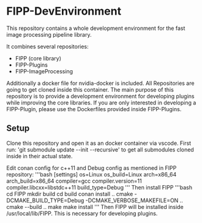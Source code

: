 # FIPP-DevEnvironment
This repository contains a whole development environment for the fast image processing pipeline library. 

It combines several repositories:

- FIPP (core library)
- FIPP-Plugins
- FIPP-ImageProcessing

Additionally a docker file for nvidia-docker is included. All Repositories are going to get cloned inside this container.
The main purpose of this repository is to provide a development environment for developing plugins while improving the core libraries. If you are only interested in developing a FIPP-Plugin, please use the Dockerfiles provided inside FIPP-Plugins.

## Setup
Clone this repository and open it as an docker container via vscode. First run:
'git submodule update --init --recursive' to get all submodules cloned inside in their actual state.

Edit conan config for c++11 and Debug config as mentioned in FIPP repository:
'''bash
[settings]
os=Linux
os_build=Linux
arch=x86_64
arch_build=x86_64
compiler=gcc
compiler.version=11
compiler.libcxx=libstdc++11
build_type=Debug
'''
Then install FIPP
'''bash
cd FIPP
mkdir build
cd build
conan install ..
cmake -DCMAKE_BUILD_TYPE=Debug -DCMAKE_VERBOSE_MAKEFILE=ON ..
cmake --build ..
make 
make install
'''
Then FIPP will be installed inside /usr/local/lib/FIPP.
This is necessary for developing plugins.
